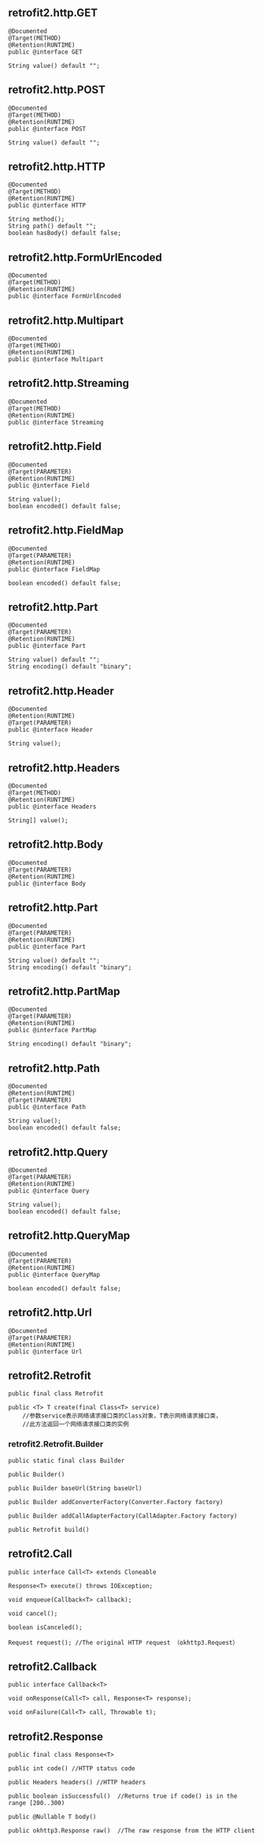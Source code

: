 ## retrofit2.http.GET ##

	@Documented
	@Target(METHOD)
	@Retention(RUNTIME)
	public @interface GET

	String value() default "";

## retrofit2.http.POST ##

	@Documented
	@Target(METHOD)
	@Retention(RUNTIME)
	public @interface POST

	String value() default "";

## retrofit2.http.HTTP ##

	@Documented
	@Target(METHOD)
	@Retention(RUNTIME)
	public @interface HTTP

	String method();
	String path() default "";
	boolean hasBody() default false;

## retrofit2.http.FormUrlEncoded ##

	@Documented
	@Target(METHOD)
	@Retention(RUNTIME)
	public @interface FormUrlEncoded

## retrofit2.http.Multipart ##

	@Documented
	@Target(METHOD)
	@Retention(RUNTIME)
	public @interface Multipart

## retrofit2.http.Streaming ##

	@Documented
	@Target(METHOD)
	@Retention(RUNTIME)
	public @interface Streaming

## retrofit2.http.Field ##

	@Documented
	@Target(PARAMETER)
	@Retention(RUNTIME)
	public @interface Field

	String value();
	boolean encoded() default false;

## retrofit2.http.FieldMap ##

	@Documented
	@Target(PARAMETER)
	@Retention(RUNTIME)
	public @interface FieldMap

	boolean encoded() default false;

## retrofit2.http.Part ##

	@Documented
	@Target(PARAMETER)
	@Retention(RUNTIME)
	public @interface Part

	String value() default "";
	String encoding() default "binary";

## retrofit2.http.Header ##

	@Documented
	@Retention(RUNTIME)
	@Target(PARAMETER)
	public @interface Header

	String value();

## retrofit2.http.Headers ##

	@Documented
	@Target(METHOD)
	@Retention(RUNTIME)
	public @interface Headers

	String[] value();

## retrofit2.http.Body ##
	
	@Documented
	@Target(PARAMETER)
	@Retention(RUNTIME)
	public @interface Body

## retrofit2.http.Part ##

	@Documented
	@Target(PARAMETER)
	@Retention(RUNTIME)
	public @interface Part

	String value() default "";
	String encoding() default "binary";

## retrofit2.http.PartMap ##

	@Documented
	@Target(PARAMETER)
	@Retention(RUNTIME)
	public @interface PartMap

	String encoding() default "binary";

## retrofit2.http.Path ##

	@Documented
	@Retention(RUNTIME)
	@Target(PARAMETER)
	public @interface Path

	String value();
	boolean encoded() default false;

## retrofit2.http.Query ##

	@Documented
	@Target(PARAMETER)
	@Retention(RUNTIME)
	public @interface Query

	String value();
	boolean encoded() default false;

## retrofit2.http.QueryMap ##

	@Documented
	@Target(PARAMETER)
	@Retention(RUNTIME)
	public @interface QueryMap

	boolean encoded() default false;

## retrofit2.http.Url ##

	@Documented
	@Target(PARAMETER)
	@Retention(RUNTIME)
	public @interface Url

## retrofit2.Retrofit ##

	public final class Retrofit

	public <T> T create(final Class<T> service) 
		//参数service表示网络请求接口类的Class对象，T表示网络请求接口类，
		//此方法返回一个网络请求接口类的实例

### retrofit2.Retrofit.Builder ###

	public static final class Builder

	public Builder()

	public Builder baseUrl(String baseUrl)

	public Builder addConverterFactory(Converter.Factory factory)

	public Builder addCallAdapterFactory(CallAdapter.Factory factory)

	public Retrofit build()

## retrofit2.Call<T> ##

	public interface Call<T> extends Cloneable

	Response<T> execute() throws IOException;

	void enqueue(Callback<T> callback);

	void cancel();

	boolean isCanceled();

	Request request(); //The original HTTP request （okhttp3.Request）

## retrofit2.Callback<T> ##

	public interface Callback<T>

	void onResponse(Call<T> call, Response<T> response);

	void onFailure(Call<T> call, Throwable t);

## retrofit2.Response<T> ##

	public final class Response<T>

	public int code() //HTTP status code

	public Headers headers() //HTTP headers

	public boolean isSuccessful()  //Returns true if code() is in the range [200..300)

	public @Nullable T body()

	public okhttp3.Response raw()  //The raw response from the HTTP client